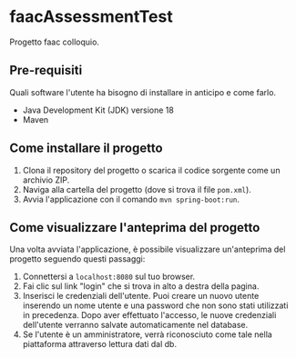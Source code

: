 # faacAssessmentTest

Progetto faac colloquio.

## Pre-requisiti

Quali software l'utente ha bisogno di installare in anticipo e come farlo.

- Java Development Kit (JDK) versione 18
- Maven

## Come installare il progetto

1. Clona il repository del progetto o scarica il codice sorgente come un archivio ZIP.
2. Naviga alla cartella del progetto (dove si trova il file `pom.xml`).
3. Avvia l'applicazione con il comando `mvn spring-boot:run`.

## Come visualizzare l'anteprima del progetto

Una volta avviata l'applicazione, è possibile visualizzare un'anteprima del progetto seguendo questi passaggi:

1. Connettersi a `localhost:8080` sul tuo browser.
2. Fai clic sul link "login" che si trova in alto a destra della pagina.
3. Inserisci le credenziali dell'utente. Puoi creare un nuovo utente inserendo un nome utente e una password che non sono stati utilizzati in precedenza. Dopo aver effettuato l'accesso, le nuove credenziali dell'utente verranno salvate automaticamente nel database.
4. Se l'utente è un amministratore, verrà riconosciuto come tale nella piattaforma attraverso lettura dati dal db.
